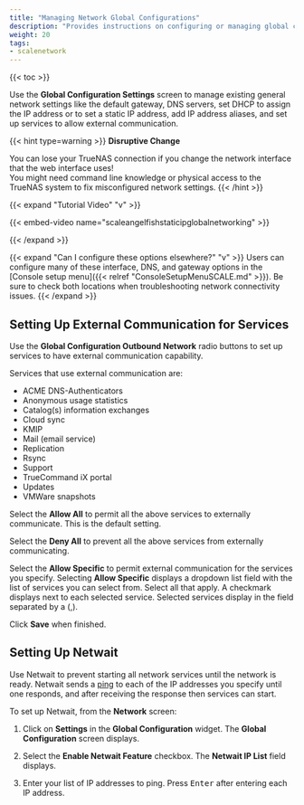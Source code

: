 ```yaml
---
title: "Managing Network Global Configurations"
description: "Provides instructions on configuring or managing global configuration settings."
weight: 20
tags:
- scalenetwork
---
```


{{< toc >}}

Use the **Global Configuration Settings** screen to manage existing general network settings like the default gateway, DNS servers, set DHCP to assign the IP address or to set a static IP address, add IP address aliases, and set up services to allow external communication.

{{< hint type=warning >}}
**Disruptive Change**

You can lose your TrueNAS connection if you change the network interface that the web interface uses!  
You might need command line knowledge or physical access to the TrueNAS system to fix misconfigured network settings.
{{< /hint >}}

{{< expand "Tutorial Video" "v" >}}

{{< embed-video name="scaleangelfishstaticipglobalnetworking" >}}

{{< /expand >}}

{{< expand "Can I configure these options elsewhere?" "v" >}}
Users can configure many of these interface, DNS, and gateway options in the [Console setup menu]({{< relref "ConsoleSetupMenuSCALE.md" >}}).
Be sure to check both locations when troubleshooting network connectivity issues.
{{< /expand >}}

## Setting Up External Communication for Services
Use the **Global Configuration Outbound Network** radio buttons to set up services to have external communication capability.

Services that use external communication are:
* ACME DNS-Authenticators
* Anonymous usage statistics
* Catalog(s) information exchanges
* Cloud sync
* KMIP
* Mail (email service)
* Replication
* Rsync
* Support
* TrueCommand iX portal
* Updates
* VMWare snapshots

Select the **Allow All** to permit all the above services to externally communicate. This is the default setting.

Select the **Deny All** to prevent all the above services from externally communicating.

Select the **Allow Specific** to permit external communication for the services you specify. Selecting **Allow Specific** displays a dropdown list field with the list of services you can select from. Select all that apply. A checkmark displays next to each selected service. Selected services display in the field separated by a (,).

Click **Save** when finished.

## Setting Up Netwait
Use Netwait to prevent starting all network services until the network is ready. Netwait sends a [ping](https://manpages.debian.org/unstable/inetutils-ping/ping.1.en.html) to each of the IP addresses you specify until one responds, and after receiving the response then services can start.

To set up Netwait, from the **Network** screen:

1. Click on **Settings** in the **Global Configuration** widget. The **Global Configuration** screen displays.

2. Select the **Enable Netwait Feature** checkbox. The **Netwait IP List** field displays.

3. Enter your list of IP addresses to ping. Press <kbd>Enter</kbd> after entering each IP address.
